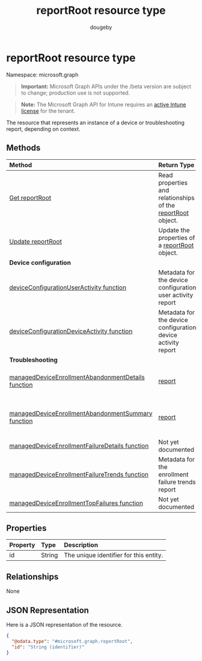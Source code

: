 ﻿---
title: "reportRoot resource type"
description: "The resource that represents an instance of a device or troubleshooting report, depending on context."
localization_priority: Normal
author: "dougeby"
ms.prod: "intune"
doc_type: resourcePageType
---

# reportRoot resource type

Namespace: microsoft.graph

> **Important:** Microsoft Graph APIs under the /beta version are subject to change; production use is not supported.

> **Note:** The Microsoft Graph API for Intune requires an [active Intune license](https://go.microsoft.com/fwlink/?linkid=839381) for the tenant.

The resource that represents an instance of a device or troubleshooting report, depending on context.

## Methods

| Method                                                                                                                             | Return Type                                                                                             | Description                                        |
| :--------------------------------------------------------------------------------------------------------------------------------- | :------------------------------------------------------------------------------------------------------ | :------------------------------------------------- |
| [Get reportRoot](../api/intune-shared-reportroot-get.md)                                                                           | Read properties and relationships of the [reportRoot](../resources/intune-shared-reportroot.md) object. |                                                    |
| [Update reportRoot](../api/intune-shared-reportroot-update.md)                                                                     | Update the properties of a [reportRoot](../resources/intune-shared-reportroot.md) object.               |                                                    |
| **Device configuration**                                                                                                           |                                                                                                         |                                                    |
| [deviceConfigurationUserActivity function](../api/intune-shared-reportroot-deviceconfigurationuseractivity.md)                     | Metadata for the device configuration user activity report                                              |                                                    |
| [deviceConfigurationDeviceActivity function](../api/intune-shared-reportroot-deviceconfigurationdeviceactivity.md)                 | Metadata for the device configuration device activity report                                            |                                                    |
| **Troubleshooting**                                                                                                                |                                                                                                         |                                                    |
| [managedDeviceEnrollmentAbandonmentDetails function](../api/intune-shared-reportroot-manageddeviceenrollmentabandonmentdetails.md) | [report](../resources/intune-shared-report.md)                                                          | Metadata for Enrollment abandonment details report |
| [managedDeviceEnrollmentAbandonmentSummary function](../api/intune-shared-reportroot-manageddeviceenrollmentabandonmentsummary.md) | [report](../resources/intune-shared-report.md)                                                          | Metadata for Enrollment abandonment summary report |
| [managedDeviceEnrollmentFailureDetails function](../api/intune-shared-reportroot-manageddeviceenrollmentfailuredetails.md)         | Not yet documented                                                                                      |                                                    |
| [managedDeviceEnrollmentFailureTrends function](../api/intune-shared-reportroot-manageddeviceenrollmentfailuretrends.md)           | Metadata for the enrollment failure trends report                                                       |                                                    |
| [managedDeviceEnrollmentTopFailures function](../api/intune-shared-reportroot-manageddeviceenrollmenttopfailures.md)               | Not yet documented                                                                                      |                                                    |

## Properties

| Property | Type   | Description                            |
| :------- | :----- | :------------------------------------- |
| id       | String | The unique identifier for this entity. |

## Relationships

None

## JSON Representation

Here is a JSON representation of the resource.

<!-- {
  "blockType": "resource",
  "keyProperty": "id",
  "@odata.type": "microsoft.graph.reportRoot"
}
-->

```json
{
  "@odata.type": "#microsoft.graph.reportRoot",
  "id": "String (identifier)"
}
```
